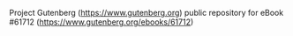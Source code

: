 Project Gutenberg (https://www.gutenberg.org) public repository for eBook #61712 (https://www.gutenberg.org/ebooks/61712)
